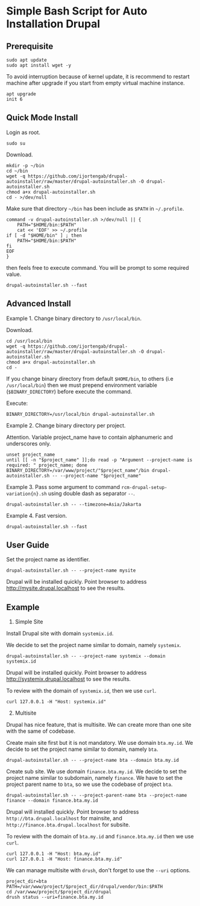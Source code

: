 # Simple Bash Script for Auto Installation Drupal

## Prerequisite

```
sudo apt update
sudo apt install wget -y
```

To avoid interruption because of kernel update, it is recommend to restart
machine after upgrade if you start from empty virtual machine instance.

```
apt upgrade
init 6
```

## Quick Mode Install

Login as root.

```
sudo su
```

Download.

```
mkdir -p ~/bin
cd ~/bin
wget -q https://github.com/ijortengab/drupal-autoinstaller/raw/master/drupal-autoinstaller.sh -O drupal-autoinstaller.sh
chmod a+x drupal-autoinstaller.sh
cd - >/dev/null
```

Make sure that directory `~/bin` has been include as `$PATH` in `~/.profile`.

```
command -v drupal-autoinstaller.sh >/dev/null || {
    PATH="$HOME/bin:$PATH"
    cat << 'EOF' >> ~/.profile
if [ -d "$HOME/bin" ] ; then
    PATH="$HOME/bin:$PATH"
fi
EOF
}
```

then feels free to execute command. You will be prompt to some required value.

```
drupal-autoinstaller.sh --fast
```

## Advanced Install

Example 1. Change binary directory to `/usr/local/bin`.

Download.

```
cd /usr/local/bin
wget -q https://github.com/ijortengab/drupal-autoinstaller/raw/master/drupal-autoinstaller.sh -O drupal-autoinstaller.sh
chmod a+x drupal-autoinstaller.sh
cd -
```

If you change binary directory from default `$HOME/bin`, to others (i.e `/usr/local/bin`) then we must prepend environment variable (`$BINARY_DIRECTORY`) before execute the command.

Execute:

```
BINARY_DIRECTORY=/usr/local/bin drupal-autoinstaller.sh
```

Example 2. Change binary directory per project.

Attention. Variable project_name have to contain alphanumeric and underscores only.

```
unset project_name
until [[ -n "$project_name" ]];do read -p "Argument --project-name is required: " project_name; done
BINARY_DIRECTORY=/var/www/project/"$project_name"/bin drupal-autoinstaller.sh -- --project-name "$project_name"
```

Example 3. Pass some argument to command `rcm-drupal-setup-variation{n}.sh` using double dash as separator `--`.

```
drupal-autoinstaller.sh -- --timezone=Asia/Jakarta
```

Example 4. Fast version.

```
drupal-autoinstaller.sh --fast
```

## User Guide

Set the project name as identifier.

```
drupal-autoinstaller.sh -- --project-name mysite
```

Drupal will be installed quickly. Point browser to address http://mysite.drupal.localhost to see the results.

## Example

1. Simple Site

Install Drupal site with domain `systemix.id`.

We decide to set the project name similar to domain, namely `systemix`.

```
drupal-autoinstaller.sh -- --project-name systemix --domain systemix.id
```

Drupal will be installed quickly. Point browser to address http://systemix.drupal.localhost to see the results.

To review with the domain of `systemix.id`, then we use `curl`.

```
curl 127.0.0.1 -H "Host: systemix.id"
```

2. Multisite

Drupal has nice feature, that is multisite. We can create more than one site with the same of codebase.

Create main site first but it is not mandatory. We use domain `bta.my.id`.
We decide to set the project name similar to domain, namely `bta`.

```
drupal-autoinstaller.sh -- --project-name bta --domain bta.my.id
```

Create sub site. We use domain `finance.bta.my.id`.
We decide to set the project name similar to subdomain, namely `finance`.
We have to set the project parent name to `bta`, so we use the codebase of project `bta`.

```
drupal-autoinstaller.sh -- --project-parent-name bta --project-name finance --domain finance.bta.my.id
```

Drupal will installed quickly. Point browser to address `http://bta.drupal.localhost` for mainsite,
and `http://finance.bta.drupal.localhost` for subsite.

To review with the domain of `bta.my.id` and `finance.bta.my.id` then we use `curl`.

```
curl 127.0.0.1 -H "Host: bta.my.id"
curl 127.0.0.1 -H "Host: finance.bta.my.id"
```

We can manage multisite with `drush`, don't forget to use the `--uri` options.

```
project_dir=bta
PATH=/var/www/project/$project_dir/drupal/vendor/bin:$PATH
cd /var/www/project/$project_dir/drupal
drush status --uri=finance.bta.my.id
```
